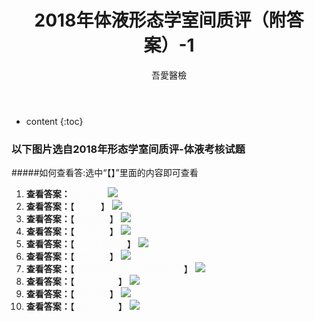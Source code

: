 ﻿---
layout: post
title:  "2018年体液形态学室间质评（附答案）-1"
categories: 室间质评
tags: 形态学 体液
author: 吾愛醫檢
---

* content
{:toc}

### 以下图片选自2018年形态学室间质评-体液考核试题
#####如何查看答:选中“【】”里面的内容即可查看
1. **查看答案：**<font color="#FCFCFC">红细胞：</font>
![](http://m.qpic.cn/psb?/V10ERWVs2gqn6Q/sYY4M7V5pW5LZr.eJ4CCy9ZnM*thQ1cQuFV9OtLj0Is!/b/dDUBAAAAAAAA&bo=ogLbAQAAAAADRxg!&rf=viewer_4)
2. **查看答案：**【<font color="#FCFCFC">白细胞</font>】
![](http://m.qpic.cn/psb?/V10ERWVs2gqn6Q/k32JMy*Y.kj1.dzAQ9gg5T7KSz*Gdaw.jji4S9YqeRc!/b/dDMBAAAAAAAA&bo=3QFCAQAAAAADJ50!&rf=viewer_4)
3. **查看答案：**【<font color="#FCFCFC">脂肪管型</font>】
![](http://m.qpic.cn/psb?/V10ERWVs2gqn6Q/2qZ4ROpppoUDegs9N.Bum33RCDfm6p91t9vArvdV81I!/b/dDMBAAAAAAAA&bo=3AE*AQAAAAADJ.E!&rf=viewer_4)
4. **查看答案：**【<font color="#FCFCFC">尿酸结晶</font>】
![](http://m.qpic.cn/psb?/V10ERWVs2gqn6Q/aFTtR6yolYWSKBs4eIZ2LnEjIAabT46v7fpc6GxAaiw!/b/dDQBAAAAAAAA&bo=XwKzAQAAAAADN*0!&rf=viewer_4)
5. **查看答案：**【<font color="#FCFCFC">移行上皮细胞</font>】
![](http://m.qpic.cn/psb?/V10ERWVs2gqn6Q/cW*XPYV2wivbJRWl.ViNqGbH.T0NcyW3v*QrkssbLM0!/b/dDQBAAAAAAAA&bo=agKhAQAAAAADN9o!&rf=viewer_4)
6. **查看答案：**【<font color="#FCFCFC">颗粒管型</font>】
![](http://m.qpic.cn/psb?/V10ERWVs2gqn6Q/QJhqnBuAfq2Dp7DQO*YR39BOAo3SMhWrSSrjrRx3.cQ!/b/dDcBAAAAAAAA&bo=6QHWAQAAAAADNy0!&rf=viewer_4)
7. **查看答案：**【<font color="#FCFCFC">磷酸氨镁结晶（三联磷酸盐）</font>】
![](http://m.qpic.cn/psb?/V10ERWVs2gqn6Q/XqkaiAlJQ*GI7j9FGREq2qTEVAIsddEMaX9h3GdNl04!/b/dDMBAAAAAAAA&bo=wgJgAQAAAAADN7M!&rf=viewer_4)
8. **查看答案：**【<font color="#FCFCFC">胆固醇结晶</font>】
![](http://m.qpic.cn/psb?/V10ERWVs2gqn6Q/NC3AxX6TTE9EZnVDvlYMIQaHcxNK*bySPC1bjMhjQck!/b/dDQBAAAAAAAA&bo=ogFIAgAAAAADJ.s!&rf=viewer_4)
9. **查看答案：**【<font color="#FCFCFC">颗粒管型</font>】
![](http://m.qpic.cn/psb?/V10ERWVs2gqn6Q/TfdCl6TRVcmhvZWEHJzNcFKZ0fZFIkBtPtrGKSCyO38!/b/dDIBAAAAAAAA&bo=ogFrAQAAAAADF*s!&rf=viewer_4)
10. **查看答案：**【<font color="#FCFCFC">红细胞管型</font>】
![](http://m.qpic.cn/psb?/V10ERWVs2gqn6Q/1mhDVBAhRuEvEsL4yBoKcG1RT4Sz5WHfVD87zj2fr*Q!/b/dEYBAAAAAAAA&bo=jQEEAQAAAAADJ4s!&rf=viewer_4)
